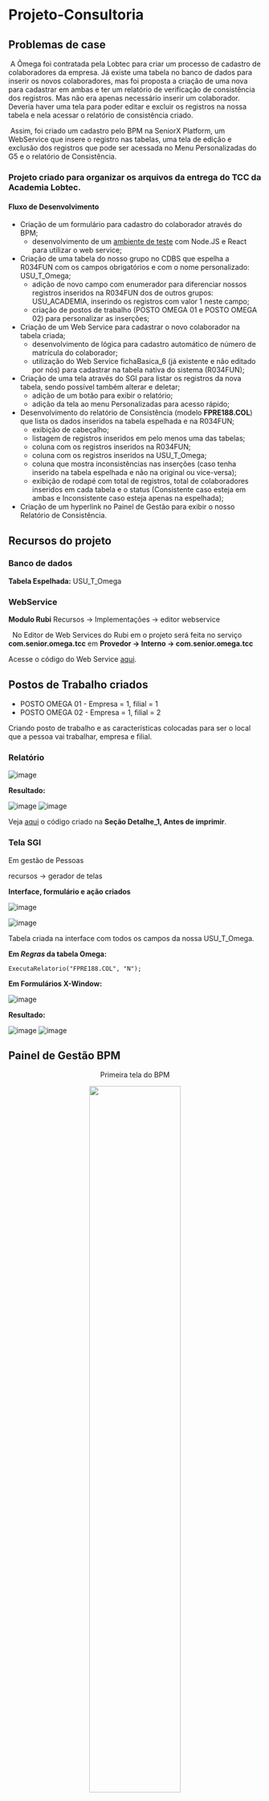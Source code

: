 # Projeto-Consultoria

## Problemas de case 

 ​ A Ômega foi contratada pela Lobtec para criar um processo de cadastro de colaboradores da empresa. Já existe uma tabela no banco de dados para inserir os novos colaboradores, mas foi proposta a criação de uma nova para cadastrar em ambas e ter um relatório de verificação de consistência dos registros. Mas não era apenas necessário inserir um colaborador. Deveria haver uma tela para poder editar e excluir os registros na nossa tabela e nela acessar o relatório de consistência criado.

 ​	Assim, foi criado um cadastro pelo BPM na SeniorX Platform, um WebService que insere o registro nas tabelas, uma tela de edição e exclusão dos registros que pode ser acessada no Menu Personalizadas do G5 e o relatório de Consistência.



### Projeto criado para organizar os arquivos da entrega do TCC da Academia Lobtec.

<h4>Fluxo de Desenvolvimento</h4>

* Criação de um formulário para cadastro do colaborador através do BPM;
  - desenvolvimento de um <a href="https://github.com/TCC-Operacional/Projeto-Consultoria/tree/main/Form-React">ambiente de teste</a> com Node.JS e React para utilizar o web service;
* Criação de uma tabela do nosso grupo no CDBS que espelha a R034FUN com os campos obrigatórios e com o nome personalizado: USU_T_Omega;
  - adição de novo campo com enumerador para diferenciar nossos registros inseridos na R034FUN dos de outros grupos: USU_ACADEMIA, inserindo os registros com valor 1 neste campo;
  - criação de postos de trabalho (POSTO OMEGA 01 e POSTO OMEGA 02) para personalizar as inserções;
* Criação de um Web Service para cadastrar o novo colaborador na tabela criada;
  - desenvolvimento de lógica para cadastro automático de número de matrícula do colaborador;
  - utilização do Web Service fichaBasica_6 (já existente e não editado por nós) para cadastrar na tabela nativa do sistema (R034FUN);
* Criação de uma tela através do SGI para listar os registros da nova tabela, sendo possível também alterar e deletar;
  - adição de um botão para exibir o relatório;
  - adição da tela ao menu Personalizadas para acesso rápido;
* Desenvolvimento do relatório de Consistência (modelo <b>FPRE188.COL</b>) que lista os dados inseridos na tabela espelhada e na R034FUN;
  - exibição de cabeçalho;
  - listagem de registros inseridos em pelo menos uma das tabelas;
  - coluna com os registros inseridos na R034FUN;
  - coluna com os registros inseridos na USU_T_Omega;
  - coluna que mostra inconsistências nas inserções (caso tenha inserido na tabela espelhada e não na original ou vice-versa);
  - exibição de rodapé com total de registros, total de colaboradores inseridos em cada tabela e o status (Consistente caso esteja em ambas e Inconsistente caso esteja apenas na espelhada); 
* Criação de um hyperlink no Painel de Gestão para exibir o nosso Relatório de Consistência.


## Recursos do projeto


### Banco de dados 

**Tabela Espelhada:** USU_T_Omega


### WebService

**Modulo Rubi** Recursos → Implementações → editor webservice

​	​	​No Editor de Web Services do Rubi em o projeto será feita no serviço **​com.senior.omega.tcc** em  **Provedor → Interno → ​com.senior.omega.tcc**   

Acesse o código do Web Service <a href="https://github.com/TCC-Operacional/Projeto-Consultoria/blob/main/Codigos/webService.lsp">aqui</a>.



## Postos de Trabalho criados

  * POSTO OMEGA 01 - Empresa = 1, filial = 1
  * POSTO OMEGA 02 - Empresa = 1, filial = 2 

Criando posto de trabalho e as características colocadas para ser o local que a pessoa vai trabalhar, empresa e filial.



### Relatório

![image](https://user-images.githubusercontent.com/61790986/187534847-535c8ab7-f6a0-409c-8e61-87ad09513be5.png)

**Resultado:**

![image](https://user-images.githubusercontent.com/61790986/187534976-c1909001-a542-45e7-8e4f-b13016c0f7be.png)
![image](https://user-images.githubusercontent.com/61790986/187301621-7b7686b5-226d-4a11-95c4-416810896b9f.png)



Veja <a href="https://github.com/TCC-Operacional/Projeto-Consultoria/blob/main/Codigos/relatorio.lsp">aqui</a> o código criado na **Seção Detalhe_1, Antes de imprimir**.
<br>

### Tela SGI

Em gestão de Pessoas 

recursos → gerador de telas

**Interface, formulário e ação criados**

![image](https://user-images.githubusercontent.com/61790986/187301937-087cc1d2-6149-467e-9516-606151da5070.png)

![image](https://user-images.githubusercontent.com/61790986/187302932-439def24-8fa6-4d64-838c-9725a3d04876.png)

Tabela criada na interface com todos os campos da nossa USU_T_Omega.


**Em *Regras* da tabela Omega:**

```
ExecutaRelatorio("FPRE188.COL", "N");
```

**Em  Formulários X-Window:**

![image](https://user-images.githubusercontent.com/61790986/187303093-c33ce475-45e7-452a-9f64-29ff7e9c3d15.png)

**Resultado:**

![image](https://user-images.githubusercontent.com/61790986/187303517-9fda8ef4-5ccf-4522-958c-bc2c44e1facb.png)
![image](https://user-images.githubusercontent.com/61790986/187303570-f4c40a4f-1486-4038-9a97-9ae3b3571b6e.png)


## Painel de Gestão BPM 


<div style="text-align: center">
<p> Primeira tela do BPM </p>
<img src="https://user-images.githubusercontent.com/44294260/187773498-3d30a9e7-455b-4b01-9a7f-18e450207514.png" alt="" width="60%" height="60%">
</div>

### Formulário 

![image](https://user-images.githubusercontent.com/44294260/187775766-c507df60-d15f-4e83-94f7-a0757d1b9c4e.png)

![image](https://user-images.githubusercontent.com/44294260/187775942-fb8390cb-15bf-440a-a8bf-0f9ec166ba57.png)


### Fluxo do BPM

![image](https://user-images.githubusercontent.com/44294260/187776111-fb6e3f43-620a-403e-b1b9-54f0c406ea25.png)

​	No fluxo, primeiramente temos o preenchimento das informações referente ao funcionário que será cadastrado, após concluir será levado a atividade de log que será verificado se as informações estão corretas, podendo concluir a solicitação ou pedir para arrumar a informação com uma mensagem de qual informação ou campo preenchido não está coerente. Caso seja selecionado concluir a atividade da solicitação é finalizada, por consequência e cadastrado o funcionário no sistema HCM  e caso vá para a revisão é retornado para o log para analisar as informações podendo repetir o processo, concluir ou cancelar. 

<img src="https://user-images.githubusercontent.com/44294260/187776198-700fb05d-2246-4ff2-963b-a2e01a19b3d9.png" alt="" width="50%" height="50%">

<img src="https://user-images.githubusercontent.com/44294260/187776412-984ff938-4b5d-4c93-8313-db5ae6130444.png" alt="" width="50%" height="50%">

<img src="https://user-images.githubusercontent.com/44294260/187776615-5993973f-87c0-4eaa-b6ef-70d78bb0de0f.png" alt="" width="50%" height="50%">

#### Em concluir



<img src="https://user-images.githubusercontent.com/44294260/187776973-01eff188-c054-4611-b7b3-71c3bd3a46cc.png" alt="" width="50%" height="50%">

<img src="https://user-images.githubusercontent.com/44294260/187776771-58c2d64f-b340-453b-bd4b-51c5887acdaa.png" alt="" width="50%" height="50%">



### Serviço de integração com o web Service

**URL:** https://ltw201904.lobtec.com.br:8181/SXI/G5Rest?server=https://ltw201904.lobtec.com.br:8181&module=rubi&service=com.senior.omega.tcc&port=InsereFuncionario

<img src="https://user-images.githubusercontent.com/44294260/187779925-2518fd81-38d8-47ff-bd17-bf2968f50221.png" alt="" width="70%" height="70%">

<img src="https://user-images.githubusercontent.com/44294260/187779714-10aa685b-e671-4e82-a811-601ab832c9b5.png" alt="" width="70%" height="70%">

![image](https://user-images.githubusercontent.com/44294260/187780532-05a0403b-6132-47e0-bd1c-c8f2f5e6c6ab.png)









